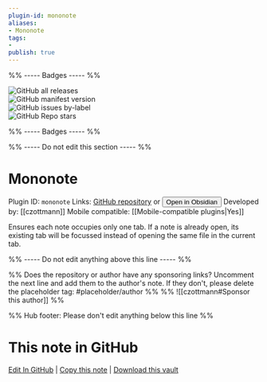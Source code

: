 ```yaml
---
plugin-id: mononote
aliases:
- Mononote
tags: 
- 
publish: true
---
```


%% ----- Badges ----- %%

![GitHub all releases](https://img.shields.io/github/downloads/czottmann/obsidian-mononote/total?color=573E7A&logo=github&style=for-the-badge)   
![GitHub manifest version](https://img.shields.io/github/manifest-json/v/czottmann/obsidian-mononote?color=573E7A&logo=github&style=for-the-badge)   
![GitHub issues by-label](https://img.shields.io/github/issues/czottmann/obsidian-mononote/help%20wanted?color=573E7A&logo=github&style=for-the-badge)   
![GitHub Repo stars](https://img.shields.io/github/stars/czottmann/obsidian-mononote?color=573E7A&logo=github&style=for-the-badge)

%% ----- Badges ----- %%

%% ----- Do not edit this section ----- %%

# Mononote

Plugin ID: `mononote`
Links: [GitHub repository](https://github.com/czottmann/obsidian-mononote) or [<button id=HH>Open in Obsidian</button>](obsidian://show-plugin?id=mononote)
Developed by: [[czottmann]]
Mobile compatible: [[Mobile-compatible plugins|Yes]]

Ensures each note occupies only one tab. If a note is already open, its existing tab will be focussed instead of opening the same file in the current tab.

%% ----- Do not edit anything above this line ----- %% 

%% Does the repository or author have any sponsoring links? Uncomment the next line and add them to the author's note. If they don't, please delete the placeholder tag: #placeholder/author %%
%% ![[czottmann#Sponsor this author]] %%

%% Hub footer: Please don't edit anything below this line %%

# This note in GitHub

<span class="git-footer">[Edit In GitHub](https://github.dev/obsidian-community/obsidian-hub/blob/main/02%20-%20Community%20Expansions/02.05%20All%20Community%20Expansions/Plugins/mononote.md "git-hub-edit-note") | [Copy this note](https://raw.githubusercontent.com/obsidian-community/obsidian-hub/main/02%20-%20Community%20Expansions/02.05%20All%20Community%20Expansions/Plugins/mononote.md "git-hub-copy-note") | [Download this vault](https://github.com/obsidian-community/obsidian-hub/archive/refs/heads/main.zip "git-hub-download-vault") </span>
